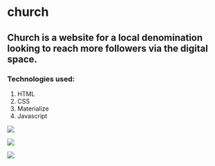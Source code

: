 # church

## Church is a website for a local denomination looking to reach more followers via the digital space. 

### Technologies used:

1. HTML
2. CSS
3. Materialize
4. Javascript

![ ](assets/images/pic1.png)

![ ](assets/images/pic2.png)

![ ](assets/images/pic3.png)
